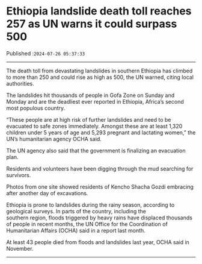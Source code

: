 # Ethiopia landslide death toll reaches 257 as UN warns it could surpass 500

Published :`2024-07-26 05:37:33`

---

The death toll from devastating landslides in southern Ethiopia has climbed to more than 250 and could rise as high as 500, the UN warned, citing local authorities.

The landslides hit thousands of people in Gofa Zone on Sunday and Monday and are the deadliest ever reported in Ethiopia, Africa’s second most populous country.

“These people are at high risk of further landslides and need to be evacuated to safe zones immediately. Amongst these are at least 1,320 children under 5 years of age and 5,293 pregnant and lactating women,” the UN’s humanitarian agency OCHA said.

The UN agency also said that the government is finalizing an evacuation plan.

Residents and volunteers have been digging through the mud searching for survivors.

Photos from one site showed residents of Kencho Shacha Gozdi embracing after another day of excavations.

Ethiopia is prone to landslides during the rainy season, according to geological surveys. In parts of the country, including the southern region, floods triggered by heavy rains have displaced thousands of people in recent months, the UN Office for the Coordination of Humanitarian Affairs (OCHA) said in a report last month.

At least 43 people died from floods and landslides last year, OCHA said in November.

---

